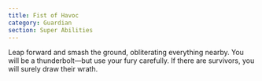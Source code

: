 ```yaml
---
title: Fist of Havoc
category: Guardian
section: Super Abilities
---
```


Leap forward and smash the ground, obliterating everything nearby. You will be a thunderbolt—but use your fury carefully. If there are survivors, you will surely draw their wrath.
